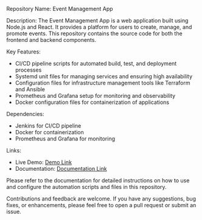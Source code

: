 Repository Name: Event Management App

Description:
The Event Management App is a web application built using Node.js and React. It provides a platform for users to create, manage, and promote events. This repository contains the source code for both the frontend and backend components.

Key Features:
- CI/CD pipeline scripts for automated build, test, and deployment processes
- Systemd unit files for managing services and ensuring high availability
- Configuration files for infrastructure management tools like Terraform and Ansible
- Prometheus and Grafana setup for monitoring and observability
- Docker configuration files for containerization of applications

Dependencies:
- Jenkins for CI/CD pipeline
- Docker for containerization
- Prometheus and Grafana for monitoring

Links:
- Live Demo: [Demo Link](https://event-us.me)
- Documentation: [Documentation Link](https://app.gitbook.com/o/GfNW2ecImUpxLewLxXv4/s/A2IUmGuoT0Y5WNeBZXyl/)

Please refer to the documentation for detailed instructions on how to use and configure the automation scripts and files in this repository.

Contributions and feedback are welcome. If you have any suggestions, bug fixes, or enhancements, please feel free to open a pull request or submit an issue.

